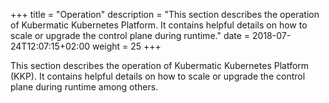 +++
title = "Operation"
description = "This section describes the operation of Kubermatic Kubernetes Platform. It contains helpful details on how to scale or upgrade the control plane during runtime."
date = 2018-07-24T12:07:15+02:00
weight = 25
+++



This section describes the operation of Kubermatic Kubernetes Platform (KKP). It contains helpful details on how to scale or upgrade the control plane during runtime among others.













